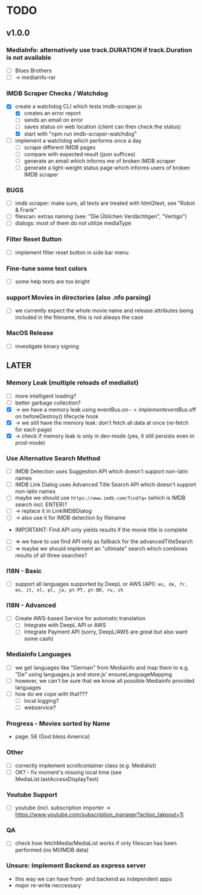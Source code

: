 # TODO

## v1.0.0

### MediaInfo: alternatively use track.DURATION if track.Duration is not available

- [ ] Blues Brothers
- [ ] -> mediainfo-rar

### IMDB Scraper Checks / Watchdog

- [x] create a watchdog CLI which tests imdb-scraper.js
  - [x] creates an error report
  - [ ] sends an email on error
  - [ ] saves status on web location (client can then check the status)
  - [x] start with "npm run imdb-scraper-watchdog"

- [ ] implement a watchdog which performs once a day
  - [ ] scrape different IMDB pages
  - [ ] compare with expected result (json suffices)
  - [ ] generate an email which informs me of broken IMDB scraper
  - [ ] generate a light-weight status page which informs users of broken IMDB scraper

### BUGS

- [ ] imdb scraper: make sure, all texts are treated with html2text, see "Robot &amp; Frank"
- [ ] filescan: extras naming (see: "Die Üblichen Verdächtigen", "Vertigo")
- [ ] dialogs: most of them do not utilize mediaType

### Filter Reset Button

- [ ] implement filter reset button in side bar menu

### Fine-tune some text colors

- [ ] some help texts are too bright

### support Movies in directories (also .nfo parsing)

- [ ] we currently expect the whole movie name and release attributes being included in the filename, this is not always the case

### MacOS Release

- [ ] investigate binary signing

## LATER

### Memory Leak (multiple reloads of medialist)

- [ ] more intelligent loading?
- [ ] better garbage collection?
- [x] -> we have a memory leak using eventBus.$on -> implement eventBus.$off on beforeDestroy() lifecycle hook
- [x] -> we still have the memory leak: don't fetch all data at once (re-fetch for each page)
- [x] -> check if memory leak is only in dev-mode (yes, it still persists even in prod-mode)

### Use Alternative Search Method

- [ ] IMDB Detection uses Suggestion API which doesn't support non-latin names
- [ ] IMDB Link Dialog uses Advanced Title Search API which doesn't support non-latin names
- [ ] maybe we should use `https://www.imdb.com/find?q=` (which is IMDB search incl. ENTER)?
- [ ] -> replace it in LinkIMDBDialog
- [ ] -> also use it for IMDB detection by filename
- IMPORTANT: Find API only yields results if the movie title is complete
- [ ] => we have to use find API only as fallback for the advancedTitleSearch
- [ ] => maybe we should implement an "ultimate" search which combines results of all three searches?

### I18N - Basic

- [ ] support all languages supported by DeepL or AWS (API): `en, de, fr, es, it, nl, pl, ja, pt-PT, pt-BR, ru, zh`

### I18N - Advanced

- [ ] Create AWS-based Service for automatic translation
  - [ ] Integrate with DeepL API or AWS
  - [ ] Integrate Payment API (sorry, DeepL/AWS are great but also want some cash)

### Mediainfo Languages

- [ ] we get languages like "German" from Mediainfo and map them to e.g. "De" using languages.js and store.js' ensureLanguageMapping
- [ ] however, we can't be sure that we know all possible Mediainfo provided languages
- [ ] how do we cope with that???
  - [ ] local logging?
  - [ ] webservice?

### Progress - Movies sorted by Name

- page: 56 (God bless America)

### Other

- [ ] correctly implement scrollcontainer class (e.g. Medialist)
- [ ] OK? - fix moment's missing local time (see MediaList.lastAccessDisplayText)

### Youtube Support

- [ ] youtube (incl. subscription importer -> <https://www.youtube.com/subscription_manager?action_takeout=1)>

### QA

- [ ] check how fetchMedia/MediaList works if only filescan has been performed (no MI/IMDB data)

### Unsure: Implement Backend as express server

- this way we can have front- and backend as independent apps
- major re-write neccessary
